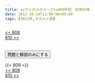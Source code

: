 ```yaml
---
title: ★★ウミガメのスープ★★809杯目　秋雨の味
date: 2012-10-14T12:00:00+09:00
tags: [2012年,オカルト板]
---
```

<div class="th_left"><a href="../808"><< 808</a></div>
<div class="th_right"><a href="../810">810 >></a></div>
<br><br>
<script src="../../js/cupsoup.js"></script>
<form>
<input type="button" value="問題と解説のみにする" onClick="toggleCupsoup()">
</form>
{{< 809 >}}
<div class="th_left"><a href="../808"><< 808</a></div>
<div class="th_right"><a href="../810">810 >></a></div>